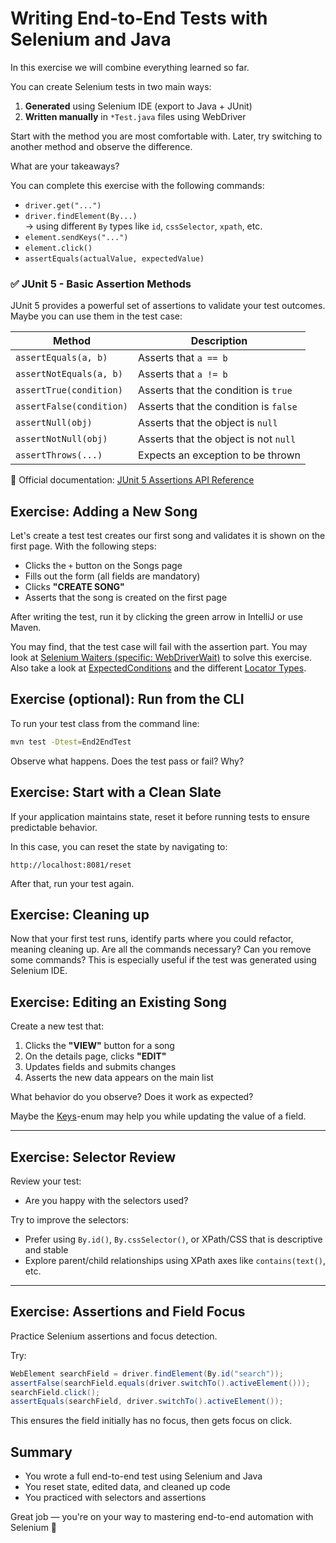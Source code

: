 # Writing End-to-End Tests with Selenium and Java

In this exercise we will combine everything learned so far.

You can create Selenium tests in two main ways:

1. **Generated** using Selenium IDE (export to Java + JUnit)
2. **Written manually** in `*Test.java` files using WebDriver

Start with the method you are most comfortable with. Later, try switching to another method and observe the difference.

What are your takeaways?

You can complete this exercise with the following commands:
- `driver.get("...")`
- `driver.findElement(By...)`  
  → using different `By` types like `id`, `cssSelector`, `xpath`, etc.
- `element.sendKeys("...")`
- `element.click()`
- `assertEquals(actualValue, expectedValue)`

### ✅ JUnit 5 - Basic Assertion Methods

JUnit 5 provides a powerful set of assertions to validate your test outcomes.
Maybe you can use them in the test case:

| Method                      | Description                            |
|-----------------------------|----------------------------------------|
| `assertEquals(a, b)`       | Asserts that `a == b`                  |
| `assertNotEquals(a, b)`    | Asserts that `a != b`                  |
| `assertTrue(condition)`    | Asserts that the condition is `true`   |
| `assertFalse(condition)`   | Asserts that the condition is `false`  |
| `assertNull(obj)`          | Asserts that the object is `null`      |
| `assertNotNull(obj)`       | Asserts that the object is not `null`  |
| `assertThrows(...)`        | Expects an exception to be thrown      |

🔗 Official documentation:  [JUnit 5 Assertions API Reference](https://junit.org/junit5/docs/current/api/org.junit.jupiter.api/org/junit/jupiter/api/Assertions.html)

## Exercise: Adding a New Song

Let's create a test test creates our first song and validates it is shown on the first page. With the following steps:
- Clicks the `+` button on the Songs page
- Fills out the form (all fields are mandatory)
- Clicks **"CREATE SONG"**
- Asserts that the song is created on the first page

After writing the test, run it by clicking the green arrow in IntelliJ or use Maven.

You may find, that the test case will fail with the assertion part. 
You may look at [Selenium Waiters (specific: WebDriverWait)](https://www.selenium.dev/documentation/webdriver/waits/) to solve this exercise. Also take a look at [ExpectedConditions](https://www.selenium.dev/selenium/docs/api/java/org/openqa/selenium/support/ui/ExpectedConditions.html) and the different [Locator Types](https://www.selenium.dev/selenium/docs/api/java/org/openqa/selenium/By.html).

## Exercise (optional): Run from the CLI

To run your test class from the command line:

```bash
mvn test -Dtest=End2EndTest
```

Observe what happens. Does the test pass or fail? Why?

## Exercise: Start with a Clean Slate

If your application maintains state, reset it before running tests to ensure predictable behavior.

In this case, you can reset the state by navigating to:

```
http://localhost:8081/reset
```

After that, run your test again.


## Exercise: Cleaning up

Now that your first test runs, identify parts where you could refactor, meaning cleaning up. Are all the commands necessary? Can you remove some commands? This is especially useful if the test was generated using Selenium IDE.

## Exercise: Editing an Existing Song

Create a new test that:

1. Clicks the **"VIEW"** button for a song
2. On the details page, clicks **"EDIT"**
3. Updates fields and submits changes
4. Asserts the new data appears on the main list

What behavior do you observe? Does it work as expected?

Maybe the [Keys](https://www.selenium.dev/selenium/docs/api/java/org/openqa/selenium/Keys.html)-enum may help you while updating the value of a field.

---

## Exercise: Selector Review

Review your test:
- Are you happy with the selectors used?

Try to improve the selectors:
- Prefer using `By.id()`, `By.cssSelector()`, or XPath/CSS that is descriptive and stable
- Explore parent/child relationships using XPath axes like `contains(text()`, etc.

---

## Exercise: Assertions and Field Focus

Practice Selenium assertions and focus detection.

Try:

```java
WebElement searchField = driver.findElement(By.id("search"));
assertFalse(searchField.equals(driver.switchTo().activeElement()));
searchField.click();
assertEquals(searchField, driver.switchTo().activeElement());
```

This ensures the field initially has no focus, then gets focus on click.

## Summary

- You wrote a full end-to-end test using Selenium and Java
- You reset state, edited data, and cleaned up code
- You practiced with selectors and assertions

Great job — you're on your way to mastering end-to-end automation with Selenium 🚀
